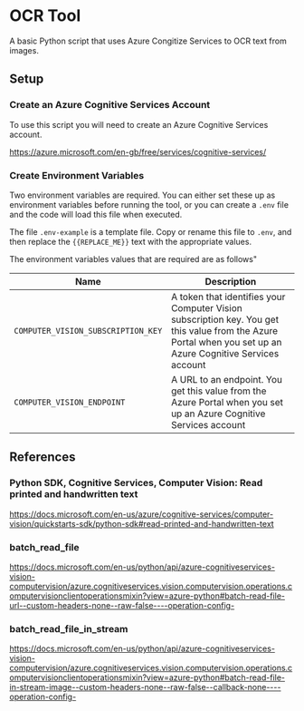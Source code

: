 # OCR Tool

A basic Python script that uses Azure Congitize Services to OCR text from images.

## Setup

### Create an Azure Cognitive Services Account

To use this script you will need to create an Azure Cognitive Services account.

<https://azure.microsoft.com/en-gb/free/services/cognitive-services/>

### Create Environment Variables

Two environment variables are required. You can either set these up as environment variables before running the tool, or you can create a `.env` file and the code will load this file when executed.

The file `.env-example` is a template file. Copy or rename this file to `.env`, and then replace the `{{REPLACE_ME}}` text with the appropriate values.

The environment variables values that are required are as follows"

| Name | Description |
|---|---|
|`COMPUTER_VISION_SUBSCRIPTION_KEY` | A token that identifies your Computer Vision subscription key. You get this value from the Azure Portal when you set up an Azure Cognitive Services account |
|`COMPUTER_VISION_ENDPOINT`| A URL to an endpoint. You get this value from the Azure Portal when you set up an Azure Cognitive Services account |

## References

### Python SDK, Cognitive Services, Computer Vision: Read printed and handwritten text

<https://docs.microsoft.com/en-us/azure/cognitive-services/computer-vision/quickstarts-sdk/python-sdk#read-printed-and-handwritten-text>

### batch_read_file

<https://docs.microsoft.com/en-us/python/api/azure-cognitiveservices-vision-computervision/azure.cognitiveservices.vision.computervision.operations.computervisionclientoperationsmixin?view=azure-python#batch-read-file-url--custom-headers-none--raw-false----operation-config->

### batch_read_file_in_stream

<https://docs.microsoft.com/en-us/python/api/azure-cognitiveservices-vision-computervision/azure.cognitiveservices.vision.computervision.operations.computervisionclientoperationsmixin?view=azure-python#batch-read-file-in-stream-image--custom-headers-none--raw-false--callback-none----operation-config->